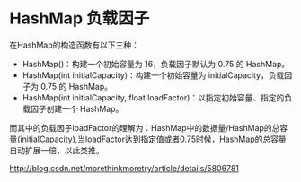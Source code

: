 # HashMap 负载因子



在HashMap的构造函数有以下三种：

 

- HashMap()：构建一个初始容量为 16，负载因子默认为 0.75 的 HashMap。
- HashMap(int initialCapacity)：构建一个初始容量为 initialCapacity，负载因子为 0.75 的 HashMap。
- HashMap(int initialCapacity, float loadFactor)：以指定初始容量、指定的负载因子创建一个 HashMap。

而其中的负载因子loadFactor的理解为：HashMap中的数据量/HashMap的总容量(initialCapacity),当loadFactor达到指定值或者0.75时候，HashMap的总容量自动扩展一倍，以此类推。





http://blog.csdn.net/morethinkmoretry/article/details/5806781